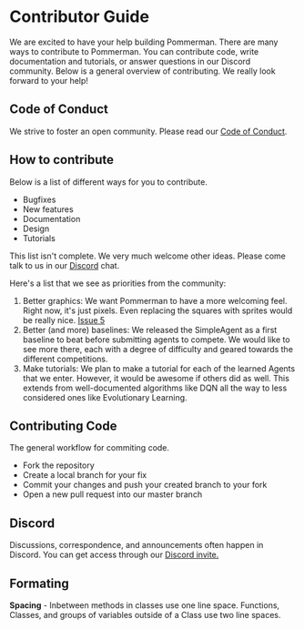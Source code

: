 # Contributor Guide

We are excited to have your help building Pommerman. There are many ways to contribute to Pommerman. You can contribute code, write documentation and tutorials, or answer questions in our Discord community. Below is a general overview of contributing. We really look forward to your help!

## Code of Conduct

We strive to foster an open community. Please read our [Code of Conduct](https://github.com/MultiAgentLearning/playground/blob/master/CODE_OF_CONDUCT.md).

## How to contribute

Below is a list of different ways for you to contribute.

* Bugfixes
* New features
* Documentation
* Design
* Tutorials

This list isn't complete. We very much welcome other ideas. Please come talk to us in our [Discord](https://discord.gg/wjVJEDc) chat.

Here's a list that we see as priorities from the community:

1. Better graphics: We want Pommerman to have a more welcoming feel. Right now, it's just pixels. Even replacing the squares with sprites would be really nice. [Issue 5](https://github.com/MultiAgentLearning/playground/issues/7)
2. Better (and more) baselines: We released the SimpleAgent as a first baseline to beat before submitting agents to compete. We would like to see more there, each with a degree of difficulty and geared towards the different competitions.
3. Make tutorials: We plan to make a tutorial for each of the learned Agents that we enter. However, it would be awesome if others did as well. This extends from well-documented algorithms like DQN all the way to less considered ones like Evolutionary Learning.


## Contributing Code

The general workflow for commiting code.

* Fork the repository
* Create a local branch for your fix
* Commit your changes and push your created branch to your fork
* Open a new pull request into our master branch

## Discord

Discussions, correspondence, and announcements often happen in Discord. You can get access through our [Discord invite.](https://discord.gg/wjVJEDc)

## Formating

**Spacing** - Inbetween methods in classes use one line space. Functions, Classes, and groups of variables outside of a Class use two line spaces.

